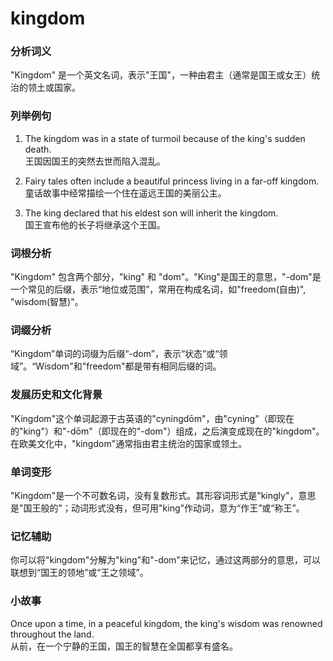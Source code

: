 # kingdom

### 分析词义

  

"Kingdom" 是一个英文名词，表示"王国"，一种由君主（通常是国王或女王）统治的领土或国家。

  

### 列举例句

  

1.  The kingdom was in a state of turmoil because of the king's sudden death.  
    王国因国王的突然去世而陷入混乱。
    
      
    
2.  Fairy tales often include a beautiful princess living in a far-off kingdom.  
    童话故事中经常描绘一个住在遥远王国的美丽公主。
    
      
    
3.  The king declared that his eldest son will inherit the kingdom.  
    国王宣布他的长子将继承这个王国。
    
      
    

  

### 词根分析

  

"Kingdom" 包含两个部分，"king" 和 "dom"。"King"是国王的意思，"-dom"是一个常见的后缀，表示“地位或范围”，常用在构成名词，如"freedom(自由)", "wisdom(智慧)"。

  

### 词缀分析

  

“Kingdom”单词的词缀为后缀“-dom”，表示“状态”或“领域”。“Wisdom"和"freedom"都是带有相同后缀的词。

  

### 发展历史和文化背景

  

"Kingdom"这个单词起源于古英语的"cyningdōm"，由"cyning"（即现在的"king"）和"-dōm"（即现在的"-dom"）组成，之后演变成现在的"kingdom"。在欧美文化中，"kingdom"通常指由君主统治的国家或领土。

  

### 单词变形

  

"Kingdom"是一个不可数名词，没有复数形式。其形容词形式是"kingly"，意思是"国王般的"；动词形式没有，但可用"king"作动词，意为“作王”或“称王”。

  

### 记忆辅助

  

你可以将"kingdom"分解为"king"和"-dom"来记忆，通过这两部分的意思，可以联想到“国王的领地”或“王之领域”。

  

### 小故事

  

Once upon a time, in a peaceful kingdom, the king's wisdom was renowned throughout the land.  
从前，在一个宁静的王国，国王的智慧在全国都享有盛名。
